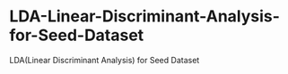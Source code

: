 # LDA-Linear-Discriminant-Analysis-for-Seed-Dataset
LDA(Linear Discriminant Analysis) for Seed Dataset
